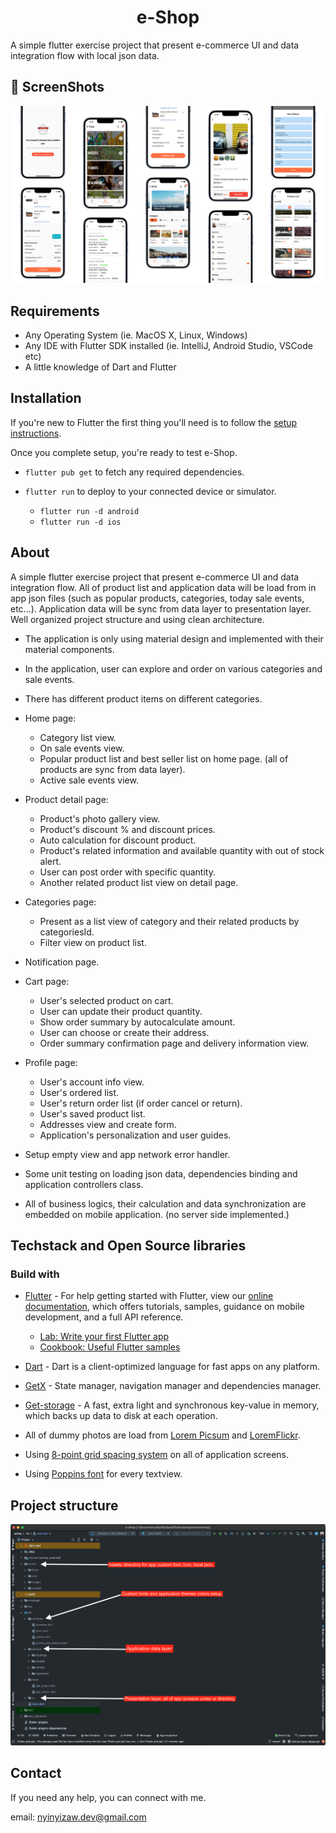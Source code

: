 <h1 align="center">e-Shop</h1>

A simple flutter exercise project that present e-commerce UI and data integration flow with local json data.


## 📸 ScreenShots
<p align="center">
<img src="/screens/e-shop.png" alt="Portrait Screen"/>
</p>



## Requirements
- Any Operating System (ie. MacOS X, Linux, Windows)
- Any IDE with Flutter SDK installed (ie. IntelliJ, Android Studio, VSCode etc)
- A little knowledge of Dart and Flutter



## Installation

If you're new to Flutter the first thing you'll need is to follow the [setup instructions](https://flutter.dev/docs/get-started/install).

Once you complete setup, you're ready to test e-Shop.

- `flutter pub get` to fetch any required dependencies.

- `flutter run` to deploy to your connected device or simulator.

  -  `flutter run -d android`
  -  `flutter run -d ios`




## About

A simple flutter exercise project that present e-commerce UI and data integration flow. All of product list and application data will be load from in app json files (such as popular products, categories, today sale events, etc...). Application data will be sync from data layer to presentation layer. Well organized project structure and using clean architecture. 


- The application is only using material design and implemented with their material components.

- In the application, user can explore and order on various categories and sale events.

- There has different product items on different categories. 

- Home page:
  - Category list view.
  - On sale events view.
  - Popular product list and best seller list on home page. (all of products are sync from data layer).
  - Active sale events view.

- Product detail page:
  - Product's photo gallery view.
  - Product's discount % and discount prices.
  - Auto calculation for discount product. 
  - Product's related information and available quantity with out of stock alert.
  - User can post order with specific quantity.
  - Another related product list view on detail page.

- Categories page:
  - Present as a list view of category and their related products by categoriesId.
  - Filter view on product list.

- Notification page.

- Cart page:
  - User's selected product on cart.
  - User can update their product quantity.
  - Show order summary by autocalculate amount.
  - User can choose or create their address. 
  - Order summary confirmation page and delivery information view.

- Profile page:
  - User's account info view.
  - User's ordered list.
  - User's return order list (if order cancel or return).
  - User's saved product list.
  - Addresses view and create form.
  - Application's personalization and user guides. 

- Setup empty view and app network error handler. 

- Some unit testing on loading json data, dependencies binding and application controllers class. 

- All of business logics, their calculation and data synchronization are embedded on mobile application. (no server side implemented.)

<!-- 
*Application tested video show* -->



## Techstack and Open Source libraries

### Build with 
- [Flutter](https://flutter.dev/) - For help getting started with Flutter, view our [online documentation](https://docs.flutter.dev/), which offers tutorials, samples, guidance on mobile development, and a full API reference.
  - [Lab: Write your first Flutter app](https://flutter.dev/docs/get-started/codelab)
  - [Cookbook: Useful Flutter samples](https://flutter.dev/docs/cookbook) 

- [Dart](https://dart.dev/) - Dart is a client-optimized language for fast apps on any platform.

- [GetX](https://pub.dev/packages/get) - State manager, navigation manager and dependencies manager.

- [Get-storage](https://pub.dev/packages/get_storage) - A fast, extra light and synchronous key-value in memory, which backs up data to disk at each operation.

- All of dummy photos are load from [Lorem Picsum](https://picsum.photos/) and [LoremFlickr](https://loremflickr.com/).

- Using [8-point grid spacing system](https://styleguide.pivotal.io/concepts/8-point-grid/) on all of application screens.

- Using [Poppins font](https://fonts.google.com/specimen/Poppins?query=popp) for every textview. 


## Project structure

![](/screens/projectstructure.png)



## Contact
If you need any help, you can connect with me.

email: nyinyizaw.dev@gmail.com

 
